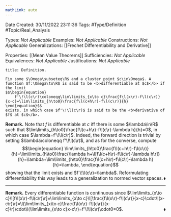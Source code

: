 ```yaml
---
mathLink: auto
---
```


<div class="topSpace"></div>

Date Created: 30/11/2022 23:11:36
Tags: #Type/Definition #Topic/Real_Analysis

Types: <i>Not Applicable</i>
Examples: <i>Not Applicable</i>
Constructions: <i>Not Applicable</i>
Generalizations: [[Frechet Differentiability and Derivative]]

Properties: [[Mean Value Theorems]]
Sufficiencies: <i>Not Applicable</i>
Equivalences: <i>Not Applicable</i>
Justifications: <i>Not Applicable</i>

``` ad-Definition
title: Definition.

Fix some $\Omega\subseteq\R$ and a cluster point $c\in\Omega$. A function $f:\Omega\to\R$ is said to be <b>differentiable at $c$</b> if the limit
$$\begin{equation}
    f'\!\l(c\r)\coloneqq\lim\limits_{x\to c}\frac{f\l(x\r)-f\l(c\r)}{x-c}=\lim\limits_{h\to0}\frac{f\l(c+h\r)-f\l(c\r)}{h}
\end{equation}$$
exists, in which case $f'\!\l(c\r)$ is said to be the <b>derivative of $f$ at $c$</b>.

```

<b>Remark.</b> Note that $f$ is differentiable at $c$ iff there is some $\lambda\in\R$ such that $\lim\limits_{h\to0}\frac{f\l(c+h\r)-f\l(c\r)-\lambda h}{h}=0$, in which case $\lambda=f'\!\l(c\r)$. Indeed, the forward direction is trivial by setting $\lambda\coloneqq f'\!\l(c\r)$, and as for the converse, compute
$$\begin{equation}
    \lim\limits_{h\to0}\frac{f\l(c+h\r)-f\l(c\r)}{h}=\lim\limits_{h\to0}\frac{\lambda h+\l[f\l(c+h\r)-f\l(c\r)-\lambda h\r]}{h}=\lambda+\lim\limits_{h\to0}\frac{f\l(c+h\r)-f\l(c\r)-\lambda h}{h}=\lambda,
\end{equation}$$
showing that the limit exists and $f'\!\l(c\r)=\lambda$. Reformulating differentiability this way leads to a generalization to normed vector spaces.<span style="float:right;">$\blacklozenge$</span>

---

<b>Remark.</b> Every differentiable function is continuous since $\lim\limits_{x\to c}\l[f\l(x\r)-f\l(c\r)\r]=\lim\limits_{x\to c}\l[\frac{f\l(x\r)-f\l(c\r)}{x-c}\cdot\l(x-c\r)\r]=\l(\lim\limits_{x\to c}\frac{f\l(x\r)-f\l(c\r)}{x-c}\r)\cdot\l(\lim\limits_{x\to c}x-c\r)=f'\!\l(c\r)\cdot0=0$.<span style="float:right;">$\blacklozenge$</span>
